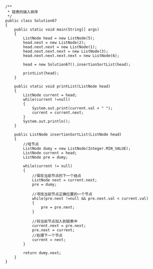 ﻿```
/**
 * 链表的插入排序
 */
public class Solution67
{
    public static void main(String[] args)
    {
        ListNode head = new ListNode(5);
        head.next = new ListNode(2);
        head.next.next = new ListNode(1);
        head.next.next.next = new ListNode(3);
        head.next.next.next.next = new ListNode(6);

        head = new Solution67().insertionSortList(head);

        printList(head);
    }

    public static void printList(ListNode head)
    {
        ListNode current = head;
        while(current !=null)
        {
            System.out.print(current.val + " ");
            current = current.next;
        }
        System.out.println();
    }

    public ListNode insertionSortList(ListNode head)
    {
        //哑节点
        ListNode dumy = new ListNode(Integer.MIN_VALUE);
        ListNode current = head;
        ListNode pre = dumy;

        while(current != null)
        {
            //保存当前节点的下一个结点
            ListNode next = current.next;
            pre = dumy;

            //寻找当前节点正确位置的一个节点
            while(pre.next !=null && pre.next.val < current.val)
            {
                pre = pre.next;
            }

            //将当前节点加入到链表中
            current.next = pre.next;
            pre.next = current;
            //处理下一个节点
            current = next;
        }

        return dumy.next;
    }
}

```

